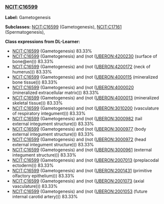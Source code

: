 
### [NCIT:C16599](http://purl.obolibrary.org/obo/NCIT_C16599)
**Label:** Gametogenesis

**Subclasses:** [NCIT:C16599](http://purl.obolibrary.org/obo/NCIT_C16599) (Gametogenesis), [NCIT:C17161](http://purl.obolibrary.org/obo/NCIT_C17161) (Spermatogenesis), 

**Class expressions from DL-Learner:**

- [NCIT:C16599](http://purl.obolibrary.org/obo/NCIT_C16599) (Gametogenesis) 83.33%
- [NCIT:C16599](http://purl.obolibrary.org/obo/NCIT_C16599) (Gametogenesis) and (not ([UBERON:4200230](http://purl.obolibrary.org/obo/UBERON_4200230) (surface of bone@en))) 83.33%
- [NCIT:C16599](http://purl.obolibrary.org/obo/NCIT_C16599) (Gametogenesis) and (not ([UBERON:4200172](http://purl.obolibrary.org/obo/UBERON_4200172) (neck of humerus))) 83.33%
- [NCIT:C16599](http://purl.obolibrary.org/obo/NCIT_C16599) (Gametogenesis) and (not ([UBERON:4000115](http://purl.obolibrary.org/obo/UBERON_4000115) (mineralized bone tissue))) 83.33%
- [NCIT:C16599](http://purl.obolibrary.org/obo/NCIT_C16599) (Gametogenesis) and (not ([UBERON:4000020](http://purl.obolibrary.org/obo/UBERON_4000020) (mineralized extracellular matrix))) 83.33%
- [NCIT:C16599](http://purl.obolibrary.org/obo/NCIT_C16599) (Gametogenesis) and (not ([UBERON:4000013](http://purl.obolibrary.org/obo/UBERON_4000013) (mineralized skeletal tissue))) 83.33%
- [NCIT:C16599](http://purl.obolibrary.org/obo/NCIT_C16599) (Gametogenesis) and (not ([UBERON:3010200](http://purl.obolibrary.org/obo/UBERON_3010200) (vasculature of respiratory integument))) 83.33%
- [NCIT:C16599](http://purl.obolibrary.org/obo/NCIT_C16599) (Gametogenesis) and (not ([UBERON:3000982](http://purl.obolibrary.org/obo/UBERON_3000982) (tail external integument structure))) 83.33%
- [NCIT:C16599](http://purl.obolibrary.org/obo/NCIT_C16599) (Gametogenesis) and (not ([UBERON:3000977](http://purl.obolibrary.org/obo/UBERON_3000977) (body external integument structure))) 83.33%
- [NCIT:C16599](http://purl.obolibrary.org/obo/NCIT_C16599) (Gametogenesis) and (not ([UBERON:3000972](http://purl.obolibrary.org/obo/UBERON_3000972) (head external integument structure))) 83.33%
- [NCIT:C16599](http://purl.obolibrary.org/obo/NCIT_C16599) (Gametogenesis) and (not ([UBERON:3000961](http://purl.obolibrary.org/obo/UBERON_3000961) (external integument structure))) 83.33%
- [NCIT:C16599](http://purl.obolibrary.org/obo/NCIT_C16599) (Gametogenesis) and (not ([UBERON:2007013](http://purl.obolibrary.org/obo/UBERON_2007013) (preplacodal ectoderm))) 83.33%
- [NCIT:C16599](http://purl.obolibrary.org/obo/NCIT_C16599) (Gametogenesis) and (not ([UBERON:2001431](http://purl.obolibrary.org/obo/UBERON_2001431) (primitive olfactory epithelium))) 83.33%
- [NCIT:C16599](http://purl.obolibrary.org/obo/NCIT_C16599) (Gametogenesis) and (not ([UBERON:2001073](http://purl.obolibrary.org/obo/UBERON_2001073) (axial vasculature))) 83.33%
- [NCIT:C16599](http://purl.obolibrary.org/obo/NCIT_C16599) (Gametogenesis) and (not ([UBERON:2001053](http://purl.obolibrary.org/obo/UBERON_2001053) (future internal carotid artery))) 83.33%


